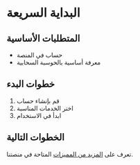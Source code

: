 # البداية السريعة

## المتطلبات الأساسية

- حساب في المنصة
- معرفة أساسية بالحوسبة السحابية

## خطوات البدء

1. قم بإنشاء حساب
2. اختر الخدمات المناسبة
3. ابدأ في الاستخدام

## الخطوات التالية

تعرف على [المزيد من المميزات](/guide/features) المتاحة في منصتنا.